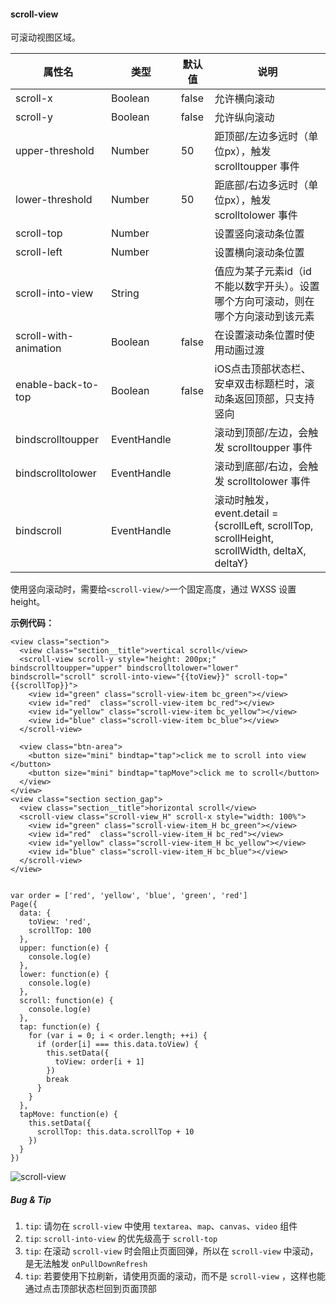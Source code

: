 <!-- https://developers.weixin.qq.com/miniprogram/dev/component/scroll-view.html -->

#### scroll-view

可滚动视图区域。

  属性名                  |  类型          |  默认值  |  说明                                                                                      
--------------------------|----------------|----------|--------------------------------------------------------------------------------------------
  scroll-x                |  Boolean       |  false   |  允许横向滚动                                                                              
  scroll-y                |  Boolean       |  false   |  允许纵向滚动                                                                              
  upper-threshold         |  Number        |  50      |  距顶部/左边多远时（单位px），触发 scrolltoupper 事件                                      
  lower-threshold         |  Number        |  50      |  距底部/右边多远时（单位px），触发 scrolltolower 事件                                      
  scroll-top              |  Number        |          |  设置竖向滚动条位置                                                                        
  scroll-left             |  Number        |          |  设置横向滚动条位置                                                                        
  scroll-into-view        |  String        |          |  值应为某子元素id（id不能以数字开头）。设置哪个方向可滚动，则在哪个方向滚动到该元素        
  scroll-with-animation   |  Boolean       |  false   |  在设置滚动条位置时使用动画过渡                                                            
  enable-back-to-top      |  Boolean       |  false   |  iOS点击顶部状态栏、安卓双击标题栏时，滚动条返回顶部，只支持竖向                           
  bindscrolltoupper       |  EventHandle   |          |  滚动到顶部/左边，会触发 scrolltoupper 事件                                                
  bindscrolltolower       |  EventHandle   |          |  滚动到底部/右边，会触发 scrolltolower 事件                                                
  bindscroll              |  EventHandle   |          |滚动时触发，event.detail = {scrollLeft, scrollTop, scrollHeight, scrollWidth, deltaX, deltaY}

使用竖向滚动时，需要给`<scroll-view/>`一个固定高度，通过 WXSS 设置 height。

**示例代码：**

    <view class="section">
      <view class="section__title">vertical scroll</view>
      <scroll-view scroll-y style="height: 200px;" bindscrolltoupper="upper" bindscrolltolower="lower" bindscroll="scroll" scroll-into-view="{{toView}}" scroll-top="{{scrollTop}}">
        <view id="green" class="scroll-view-item bc_green"></view>
        <view id="red"  class="scroll-view-item bc_red"></view>
        <view id="yellow" class="scroll-view-item bc_yellow"></view>
        <view id="blue" class="scroll-view-item bc_blue"></view>
      </scroll-view>
    
      <view class="btn-area">
        <button size="mini" bindtap="tap">click me to scroll into view </button>
        <button size="mini" bindtap="tapMove">click me to scroll</button>
      </view>
    </view>
    <view class="section section_gap">
      <view class="section__title">horizontal scroll</view>
      <scroll-view class="scroll-view_H" scroll-x style="width: 100%">
        <view id="green" class="scroll-view-item_H bc_green"></view>
        <view id="red"  class="scroll-view-item_H bc_red"></view>
        <view id="yellow" class="scroll-view-item_H bc_yellow"></view>
        <view id="blue" class="scroll-view-item_H bc_blue"></view>
      </scroll-view>
    </view>
    

    var order = ['red', 'yellow', 'blue', 'green', 'red']
    Page({
      data: {
        toView: 'red',
        scrollTop: 100
      },
      upper: function(e) {
        console.log(e)
      },
      lower: function(e) {
        console.log(e)
      },
      scroll: function(e) {
        console.log(e)
      },
      tap: function(e) {
        for (var i = 0; i < order.length; ++i) {
          if (order[i] === this.data.toView) {
            this.setData({
              toView: order[i + 1]
            })
            break
          }
        }
      },
      tapMove: function(e) {
        this.setData({
          scrollTop: this.data.scrollTop + 10
        })
      }
    })
    

![scroll-view](https://mp.weixin.qq.com/debug/wxadoc/dev/image/pic/scroll-view.png?t=201838)

##### Bug & Tip

1.  `tip`: 请勿在 `scroll-view` 中使用 `textarea`、`map`、`canvas`、`video` 组件
2.  `tip`: `scroll-into-view` 的优先级高于 `scroll-top`
3.  `tip`: 在滚动 `scroll-view` 时会阻止页面回弹，所以在 `scroll-view` 中滚动，是无法触发 `onPullDownRefresh`
4.  `tip`: 若要使用下拉刷新，请使用页面的滚动，而不是 `scroll-view` ，这样也能通过点击顶部状态栏回到页面顶部

